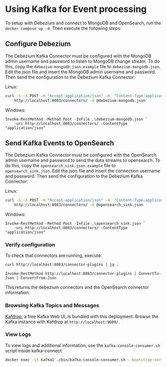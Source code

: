# Using Kafka for Event processing

To setup with Debezium and connect to MongoDB and OpenSearch, run the `docker compose up -d`. Then execute the following
steps:

## Configure Debezium

The Debezium Kafka Connector must be configured with the MongoDB admin username and password to listen to MongoDB change
stream. To do this, copy the `debezium-mongodb.json.example` file to `debezium-mongodb.json`. Edit the json file and insert
the MongoDB admin username and password. Then send the configuration to the Debezium Kafka Connector:

Linux:

```bash
curl -i -X POST -H "Accept:application/json" -H  "Content-Type:application/json" \
    http://localhost:8083/connectors/ -d @debezium-mongodb.json
```

Windows:

```pwsh
Invoke-RestMethod -Method Post -InFile .\debezium-mongodb.json `
    -uri http://localhost:8083/connectors/ -ContentType "application/json"
```

## Send Kafka Events to OpenSearch

The Debezium Kafka Connector must be configured with the OpenSearch admin username and password to send the data streams to opensearch. To do this, copy the `opensearch_sink.json.example` file to `opensearch_sink.json`. Edit the json file and insert
the connection username and password. Then send the configuration to the Debezium Kafka Connector:

Linux:

```bash
curl -i -X POST -H "Accept:application/json" -H  "Content-Type:application/json" \
    http://localhost:8083/connectors/ -d @opensearch_sink.json
```

Windows:

```pwsh
Invoke-RestMethod -Method Post -InFile .\opensearch_sink.json `
    -uri http://localhost:8083/connectors/ -ContentType "application/json"
```

### Verify configuration

To check that connectors are running, execute:

```bash
curl http://localhost:8083/connector-plugins | jq .
```

```pwsh
Invoke-RestMethod http://localhost:8083/connector-plugins | ConvertTo-Json | ConvertFrom-Json
```

This returns the debezium connectors and the OpenSearch connector information.

### Browsing Kafka Topics and Messages

[Kafdrop](https://github.com/obsidiandynamics/kafdrop), a free Kafka Web UI, is
bundled with this deployment. Browse the Kafka instance with Kafdrop at
`http://localhost:9000/`.

### View Logs

To view logs and additional information, use the `kafka-console-consumer.sh` script inside kafka-connect:

```bash
docker exec -it kafka1 ./bin/kafka-console-consumer.sh --bootstrap-server 172.18.0.9:9092 --topic edfi.meadowlark.documents --from-beginning --max-messages 1 | jq .
```
